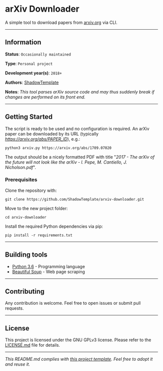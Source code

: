 # arXiv Downloader

A simple tool to download papers from [arxiv.org](https://arxiv.org/) via CLI.

---
## Information

**Status**: `Occasionally maintained`

**Type**: `Personal project`

**Development year(s)**: `2018+`

**Authors**: [ShadowTemplate](https://github.com/ShadowTemplate)

**Notes**: *This tool parses arXiv source code and may thus suddenly break if
changes are performed on its front end.*

---
## Getting Started

The script is ready to be used and no configuration is required.
An arXiv paper can be downloaded by its URL (typically 
_https://arxiv.org/abs/PAPER_ID_), e.g.:

```
python3 arxiv.py https://arxiv.org/abs/1709.07020
```

The output should be a nicely formatted PDF with title "*2017 - The arXiv of 
the future will not look like the arXiv - l. Pepe, M. Cantiello, J. 
Nicholson.pdf*".

### Prerequisites

Clone the repository with:

```
git clone https://github.com/ShadowTemplate/arxiv-downloader.git
```

Move to the new project folder:

```
cd arxiv-downloader
```

Install the required Python dependencies via pip: 

```
pip install -r requirements.txt
```

---
## Building tools

* [Python 3.6](https://www.python.org/downloads/release/python-360/) - Programming language
* [Beautiful Soup](https://www.crummy.com/software/BeautifulSoup/) - 
Web page scraping

---
## Contributing

Any contribution is welcome. Feel free to open issues or submit pull requests.

---
## License

This project is licensed under the  GNU GPLv3 license.
Please refer to the [LICENSE.md](LICENSE.md) file for details.

---
*This README.md complies with [this project template](https://github.com/ShadowTemplate/project-template). Feel free to adopt it
and reuse it.*
